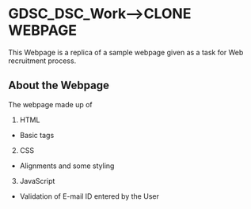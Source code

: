 # GDSC_DSC_Work-->CLONE WEBPAGE

This Webpage is a replica of a sample webpage given as a task for Web recruitment process.

## About the Webpage

The webpage made up of
1. HTML
  - Basic tags

2. CSS
  - Alignments and some styling

3. JavaScript
  - Validation of E-mail ID entered by the User
